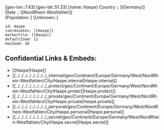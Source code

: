 ﻿---
location: [51.33,7.43] 
mapzoom: [7,12] 
mapmarker: city 
type: City
tags:
- geo/City


SpocWebEntityId: 30792
isDeleted: false
confidential: public

---
[geo-lon::7.43] 
[geo-lat::51.33] 
[name::Haspe] 
Country :: [[Germany]]  
State :: [[NordRhein-Westfahlen]]  
[Population::] 
[Unknown::] 


```leaflet
id: Haspe
coordinates: [[Haspe]] 
markerFile: [[Haspe]] 
defaultZoom: 11 
maxZoom: 18
```


## Confidential Links & Embeds: 
- [[Haspe|Haspe]]  
- [[../../../../../../../../_internal/geo/Continent/Europe/Germany/West/NordRhein-Westfahlen/City/Haspe.internal|Haspe.internal]] 
- [[../../../../../../../../_protect/geo/Continent/Europe/Germany/West/NordRhein-Westfahlen/City/Haspe.protect|Haspe.protect]] 
- [[../../../../../../../../_private/geo/Continent/Europe/Germany/West/NordRhein-Westfahlen/City/Haspe.private|Haspe.private]] 
- [[../../../../../../../../_personal/geo/Continent/Europe/Germany/West/NordRhein-Westfahlen/City/Haspe.personal|Haspe.personal]] 
- [[../../../../../../../../_secret/geo/Continent/Europe/Germany/West/NordRhein-Westfahlen/City/Haspe.secret|Haspe.secret]] 
